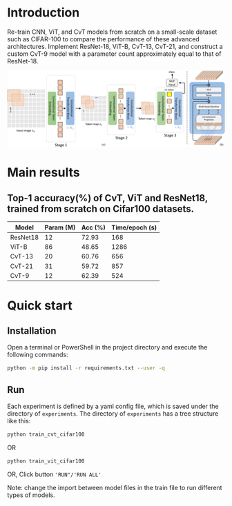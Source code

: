 # Introduction
Re-train CNN, ViT, and CvT models from scratch on a small-scale dataset such as CIFAR-100 to compare the performance of these advanced architectures. Implement ResNet-18, ViT-B, CvT-13, CvT-21, and construct a custom CvT-9 model with a parameter count approximately equal to that of ResNet-18.

![](figures/pipeline.svg)

# Main results
## Top-1 accuracy(%) of CvT, ViT and ResNet18, trained from scratch on Cifar100 datasets.
| Model  | Param (M) | Acc (%) | Time/epoch (s) |
|--------|------------|-------|--------|
| ResNet18 | 12 | 72.93 | 168 |
| ViT-B | 86    | 48.65   | 1286    |
| CvT-13 | 20    | 60.76   | 656    |
| CvT-21 | 31    | 59.72   | 857   |
| CvT-9 | 12    | 62.39  | 524   |

# Quick start
## Installation
Open a terminal or PowerShell in the project directory and execute the following commands:

``` sh
python -m pip install -r requirements.txt --user -q
```

## Run
Each experiment is defined by a yaml config file, which is saved under the directory of `experiments`. The directory of `experiments` has a tree structure like this:

``` sh
python train_cvt_cifar100
```

OR

``` sh
python train_vit_cifar100
```

OR,
Click button `'RUN"/'RUN ALL'`

Note: change the import between model files in the train file to run different types of models.
